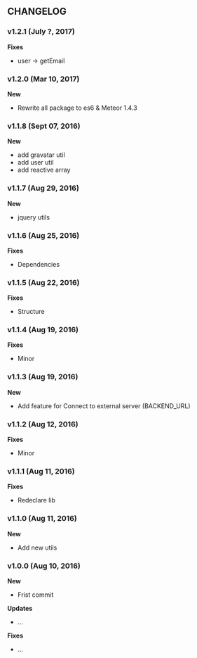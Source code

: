 ## CHANGELOG

### v1.2.1 (July ?, 2017)

**Fixes**
- user -> getEmail

### v1.2.0 (Mar 10, 2017)

**New**
- Rewrite all package to es6 & Meteor 1.4.3

### v1.1.8 (Sept 07, 2016)

**New**
- add gravatar util
- add user util
- add reactive array

### v1.1.7 (Aug 29, 2016)

**New**
- jquery utils

### v1.1.6 (Aug 25, 2016)

**Fixes**
- Dependencies

### v1.1.5 (Aug 22, 2016)

**Fixes**
- Structure

### v1.1.4 (Aug 19, 2016)

**Fixes**
- Minor

### v1.1.3 (Aug 19, 2016)

**New**
- Add feature for Connect to external server (BACKEND_URL)

### v1.1.2 (Aug 12, 2016)

**Fixes**
- Minor

### v1.1.1 (Aug 11, 2016)

**Fixes**
- Redeclare lib

### v1.1.0 (Aug 11, 2016)

**New**
- Add new utils

### v1.0.0 (Aug 10, 2016)

**New**
- Frist commit

**Updates**
- ...

**Fixes**
- ...
